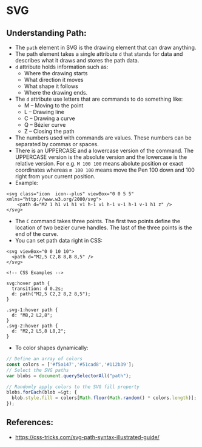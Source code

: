 # SVG

## Understanding Path:
* The `path` element in SVG is the drawing element that can draw anything.
* The path element takes a single attribute `d` that stands for data and describes what it draws and stores the path data.
* `d` attribute holds information such as:
    - Where the drawing starts
    - What direction it moves
    - What shape it follows
    - Where the drawing ends. 
* The `d` attribute use letters that are commands to do something like:
    - M – Moving to the point
    - L – Drawing line
    - C – Drawing a curve
    - Q – Bézier curve
    - Z – Closing the path
* The numbers used with commands are values. These numbers can be separated by commas or spaces.
* There is an UPPERCASE and a lowercase version of the command. The UPPERCASE version is the absolute version and the lowercase is the relative version.
For e.g. `M 100 100` means abolute position or exact coordinates whereas `m 100 100` means move the Pen 100 down and 100 right from your current position.
* Example:
```
<svg class="icon  icon--plus" viewBox="0 0 5 5" xmlns="http://www.w3.org/2000/svg">
    <path d="M2 1 h1 v1 h1 v1 h-1 v1 h-1 v-1 h-1 v-1 h1 z" />
</svg>
```
* The `C` command takes three points. The first two points define the location of two bezier curve handles. The last of the three points is the end of the curve.
* You can set path data right in CSS:
```
<svg viewBox="0 0 10 10">
  <path d="M2,5 C2,8 8,8 8,5" />
</svg>

<!-- CSS Examples -->

svg:hover path {
  transition: d 0.2s;
  d: path("M2,5 C2,2 8,2 8,5");
}

.svg-1:hover path {
  d: "M8,2 L2,8";
}
.svg-2:hover path {
  d: "M2,2 L5,8 L8,2";
}
```
* To color shapes dynamically:
```js
// Define an array of colors
const colors = ['#f5a147','#51cad8','#112b39'];
// Select the SVG paths
var blobs = document.querySelectorAll("path");

// Randomly apply colors to the SVG fill property
blobs.forEach(blob =&gt; {
  blob.style.fill = colors[Math.floor(Math.random() * colors.length)];
});
```

## References:
* https://css-tricks.com/svg-path-syntax-illustrated-guide/


